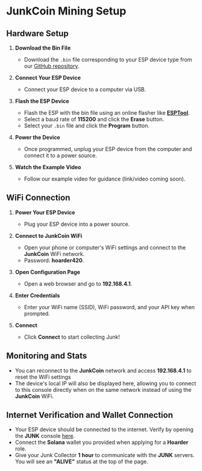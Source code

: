 # JunkCoin Mining Setup

## Hardware Setup

1. **Download the Bin File**  
   - Download the `.bin` file corresponding to your ESP device type from our [GitHub repository](#).

2. **Connect Your ESP Device**  
   - Connect your ESP device to a computer via USB.

3. **Flash the ESP Device**  
   - Flash the ESP with the bin file using an online flasher like **[ESPTool](https://espressif.github.io/esptool-js/)**.
   - Select a baud rate of **115200** and click the **Erase** button.
   - Select your `.bin` file and click the **Program** button.

4. **Power the Device**  
   - Once programmed, unplug your ESP device from the computer and connect it to a power source.

5. **Watch the Example Video**  
   - Follow our example video for guidance (link/video coming soon).

## WiFi Connection

1. **Power Your ESP Device**  
   - Plug your ESP device into a power source.

2. **Connect to JunkCoin WiFi**  
   - Open your phone or computer's WiFi settings and connect to the **JunkCoin** WiFi network.  
   - Password: **hoarder420**.

3. **Open Configuration Page**  
   - Open a web browser and go to **192.168.4.1**.

4. **Enter Credentials**  
   - Enter your WiFi name (SSID), WiFi password, and your API key when prompted.

5. **Connect**  
   - Click **Connect** to start collecting Junk!

## Monitoring and Stats

- You can reconnect to the **JunkCoin** network and access **192.168.4.1** to reset the WiFi settings
- The device's local IP will also be displayed here, allowing you to connect to this console directly when on the same network instead of using the **JunkCoin** WiFi.

## Internet Verification and Wallet Connection

- Your ESP device should be connected to the internet. Verify by opening the **JUNK** console [here](https://junkcoin.lol/console).
- Connect the **Solana** wallet you provided when applying for a **Hoarder** role.
- Give your Junk Collector **1 hour** to communicate with the **JUNK** servers. You will see an **"ALIVE"** status at the top of the page.

